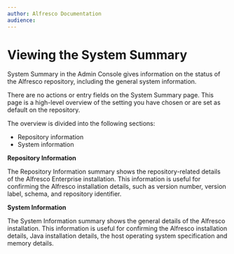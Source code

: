 ```yaml
---
author: Alfresco Documentation
audience: 
---
```


# Viewing the System Summary

System Summary in the Admin Console gives information on the status of the Alfresco repository, including the general system information.

There are no actions or entry fields on the System Summary page. This page is a high-level overview of the setting you have chosen or are set as default on the repository.

The overview is divided into the following sections:

-   Repository information
-   System information

**Repository Information**

The Repository Information summary shows the repository-related details of the Alfresco Enterprise installation. This information is useful for confirming the Alfresco installation details, such as version number, version label, schema, and repository identifier.

**System Information**

The System Information summary shows the general details of the Alfresco installation. This information is useful for confirming the Alfresco installation details, Java installation details, the host operating system specification and memory details.


